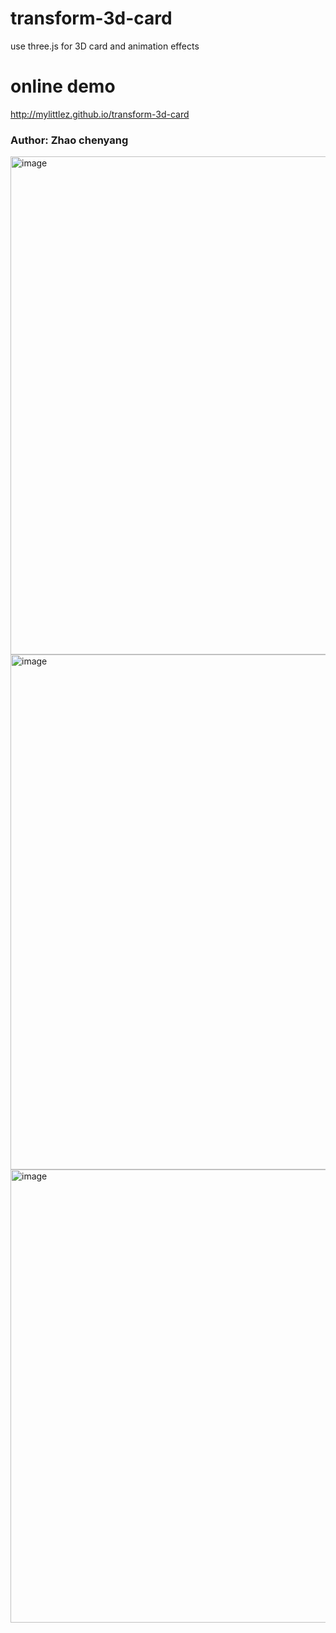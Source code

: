 # transform-3d-card
use three.js for 3D card and animation effects 

# online demo
http://mylittlez.github.io/transform-3d-card

### Author: Zhao chenyang

<img width="797" alt="image" src="https://github.com/mylittleZ/transform-3d-card/assets/30174451/9c0e9879-e94d-4497-97a6-c6dfcca1c8ba">
<img width="824" alt="image" src="https://github.com/mylittleZ/transform-3d-card/assets/30174451/4313c7dd-6eb0-466d-b1c5-ae779ad95ce8">
<img width="725" alt="image" src="https://github.com/mylittleZ/transform-3d-card/assets/30174451/8d9d985c-4d75-462f-8101-1d7de31601a6">


